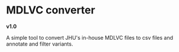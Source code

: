 # MDLVC converter
**v1.0**

A simple tool to convert JHU's in-house MDLVC files to csv files and annotate and filter variants.
